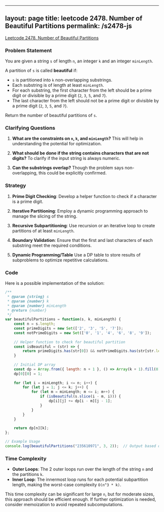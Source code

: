 
---
layout: page
title: leetcode 2478. Number of Beautiful Partitions
permalink: /s2478-js
---
[Leetcode 2478. Number of Beautiful Partitions](https://algoadvance.github.io/algoadvance/l2478)
### Problem Statement

You are given a string `s` of length `n`, an integer `k` and an integer `minLength`.

A partition of `s` is called **beautiful** if:
- `s` is partitioned into `k` non-overlapping substrings.
- Each substring is of length at least `minLength`.
- For each substring, the first character from the left should be a prime digit or divisible by a prime digit (`2`, `3`, `5`, and `7`).
- The last character from the left should not be a prime digit or divisible by a prime digit (`2`, `3`, `5`, and `7`).

Return the number of beautiful partitions of `s`.

### Clarifying Questions

1. **What are the constraints on `n`, `k`, and `minLength`?**
   This will help in understanding the potential for optimization.
   
2. **What should be done if the string contains characters that are not digits?**
   To clarify if the input string is always numeric.
   
3. **Can the substrings overlap?**
   Though the problem says non-overlapping, this could be explicitly confirmed.

### Strategy

1. **Prime Digit Checking**:
   Develop a helper function to check if a character is a prime digit.
   
2. **Iterative Partitioning**:
   Employ a dynamic programming approach to manage the slicing of the string.
   
3. **Recursive Subpartitioning**:
   Use recursion or an iterative loop to create partitions of at least `minLength`.

4. **Boundary Validation**:
   Ensure that the first and last characters of each substring meet the required conditions.

5. **Dynamic Programming/Table**
   Use a DP table to store results of subproblems to optimize repetitive calculations.

### Code

Here is a possible implementation of the solution:

```javascript
/**
 * @param {string} s
 * @param {number} k
 * @param {number} minLength
 * @return {number}
 */
var beautifulPartitions = function(s, k, minLength) {
    const n = s.length;
    const primeDigits = new Set(['2', '3', '5', '7']);
    const notPrimeDigits = new Set(['0', '1', '4', '6', '8', '9']);
    
    // Helper function to check for beautiful partition
    const isBeautiful = (str) => {
        return primeDigits.has(str[0]) && notPrimeDigits.has(str[str.length - 1]);
    }
    
    // Initial DP array
    const dp = Array.from({ length: n + 1 }, () => Array(k + 1).fill(0));
    dp[0][0] = 1;
    
    for (let i = minLength; i <= n; i++) {
        for (let j = 1; j <= k; j++) {
            for (let m = minLength; m <= i; m++) {
                if (isBeautiful(s.slice(i - m, i))) {
                    dp[i][j] += dp[i - m][j - 1];
                }
            }
        }
    }
    
    return dp[n][k];
};

// Example Usage
console.log(beautifulPartitions("235610971", 3, 2));  // Output based on the defined criteria
```

### Time Complexity

- **Outer Loops**: The 2 outer loops run over the length of the string `n` and the partitions `k`.
- **Inner Loop**: The innermost loop runs for each potential subpartition length, making the worst-case complexity `O(n^3 * k)`.

This time complexity can be significant for large `n`, but for moderate sizes, this approach should be efficient enough. If further optimization is needed, consider memoization to avoid repeated subcomputations.